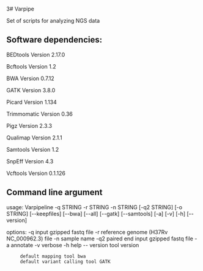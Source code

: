 3# Varpipe

Set of scripts for analyzing NGS data

## Software dependencies:

BEDtools Version 2.17.0

Bcftools Version 1.2 

BWA Version 0.7.12

GATK Version 3.8.0

Picard Version 1.134

Trimmomatic Version 0.36

Pigz Version 2.3.3

Qualimap Version 2.1.1

Samtools Version 1.2

SnpEff Version 4.3

Vcftools Version 0.1.126

## Command line argument
usage: Varpipeline -q STRING -r STRING -n STRING [-q2 STRING] [-o STRING]
                   [--keepfiles] [--bwa] [--all] [--gatk] [--samtools] [-a]
                   [-v] [-h] [--version]

options: -q input gzipped fastq file
         -r reference genome (H37Rv NC_000962.3) file
         -n sample name
         -q2 paired end input gzipped fastq file
         -a annotate
         -v verbose
         -h help
         -- version tool version

         default mapping tool bwa 
         default variant calling tool GATK 
